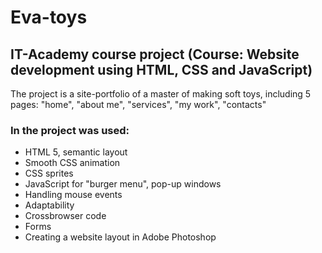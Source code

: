 # Eva-toys
## IT-Academy course project (Course: Website development using HTML, CSS and JavaScript)
The project is a site-portfolio of a master of making soft toys, including 5 pages: "home", "about me", "services", "my work", "contacts"
### In the project was used:
-	HTML 5, semantic layout
-	Smooth CSS animation 
-	CSS sprites 
-	JavaScript for "burger menu", pop-up windows 
-	Handling mouse events 
-	Adaptability
-	Crossbrowser code
-	Forms
-	Creating a website layout in Adobe Photoshop
